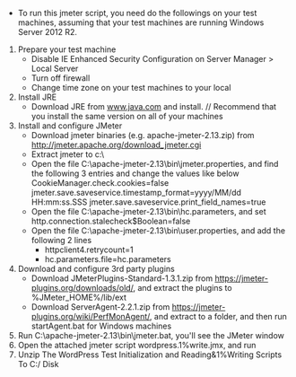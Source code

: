 * To run this jmeter script, you need do the followings on your test machines, assuming that your test machines are running Windows Server 2012 R2.
1. Prepare your test machine
    * Disable IE Enhanced Security Configuration on Server Manager > Local Server
    * Turn off firewall
    * Change time zone on your test machines to your local
2. Install JRE
    * Download JRE from www.java.com and install. // Recommend that you install the same version on all of your machines
3. Install and configure JMeter
    * Download jmeter binaries (e.g. apache-jmeter-2.13.zip) from http://jmeter.apache.org/download_jmeter.cgi
    * Extract jmeter to c:\
    * Open the file C:\apache-jmeter-2.13\bin\jmeter.properties, and find the following 3 entries and change the values like below
CookieManager.check.cookies=false
jmeter.save.saveservice.timestamp_format=yyyy/MM/dd HH:mm:ss.SSS
jmeter.save.saveservice.print_field_names=true
    * Open the file C:\apache-jmeter-2.13\bin\hc.parameters, and set http.connection.stalecheck$Boolean=false
    * Open the file C:\apache-jmeter-2.13\bin\user.properties, and add the following 2 lines
        * httpclient4.retrycount=1 
        * hc.parameters.file=hc.parameters
4. Download and configure 3rd party plugins
    * Download JMeterPlugins-Standard-1.3.1.zip from https://jmeter-plugins.org/downloads/old/, and extract the plugins to %JMeter_HOME%/lib/ext
    * Download ServerAgent-2.2.1.zip from https://jmeter-plugins.org/wiki/PerfMonAgent/, and extract to a folder, and then run startAgent.bat for Windows machines
5. Run C:\apache-jmeter-2.13\bin\jmeter.bat, you'll see the JMeter window
6. Open the attached jmeter script wordpress.1%write.jmx, and run
7. Unzip The WordPress Test Initialization and Reading&1%Writing Scripts To C:/ Disk